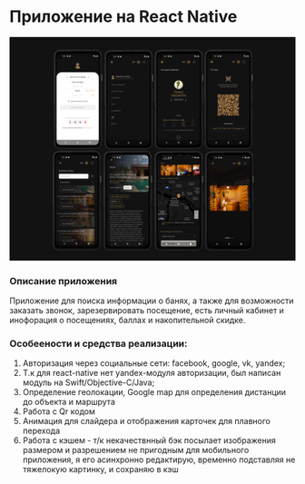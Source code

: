 # Приложение на React Native 


![dsfNative](/readme/bani2.png)

### Описание приложения
Приложение для поиска информации о банях, а также для возможности заказать звонок, зарезервировать посещение, есть личный кабинет и инофорация о посещениях, баллах и накопительной скидке.

### Особеености и средства реализации:
1. Авторизация через социальные сети: facebook, google, vk, yandex;
2. Т.к для react-native нет yandex-модуля авторизации, был написан модуль на Swift/Objective-C/Java;
3. Определение геолокации, Google map для определения дистанции до объекта и маршрута
4. Работа с Qr кодом
5. Анимация для слайдера и отображения карточек для плавного перехода
6. Работа с кэшем - т/к некачествнный бэк посылает изображения размером и разрешением не пригодным для мобильного приложения, я его асинхронно редактирую, временно подставляя не тяжелокую картинку, и сохраняю в кэш 